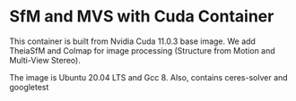 # SfM and MVS with Cuda Container #
This container is built from Nvidia Cuda 11.0.3 base image.  We add TheiaSfM and Colmap for image processing (Structure from Motion and Multi-View Stereo).

The image is Ubuntu 20.04 LTS and Gcc 8.  Also, contains ceres-solver and googletest

